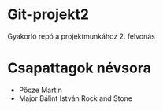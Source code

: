 # Git-projekt2
Gyakorló repó a projektmunkához 2. felvonás

# Csapattagok névsora
- Pőcze Martin
- Major Bálint István
  Rock and Stone
  